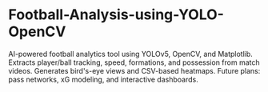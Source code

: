 # Football-Analysis-using-YOLO-OpenCV
AI-powered football analytics tool using YOLOv5, OpenCV, and Matplotlib. Extracts player/ball tracking, speed, formations, and possession from match videos. Generates bird's-eye views and CSV-based heatmaps. Future plans: pass networks, xG modeling, and interactive dashboards.

